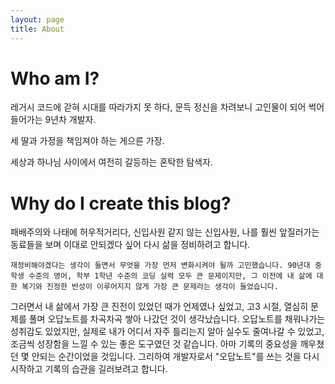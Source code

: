 ```yaml
---
layout: page
title: About
---
```


# Who am I?

레거시 코드에 갇혀 시대를 따라가지 못 하다, 문득 정신을 차려보니 고인물이 되어 썩어 들어가는 9년차 개발자.

세 딸과 가정을 책임져야 하는 게으른 가장.

세상과 하나님 사이에서 여전히 갈등하는 혼탁한 탐색자.

# Why do I create this blog?

  패배주의와 나태에 허우적거리다, 신입사원 같지 않는 신입사원, 나를 훨씬 앞질러가는 동료들을 보며 이대로 안되겠다 싶어 다시 삶을 정비하려고 합니다.

    재정비해야겠다는 생각이 들면서 무엇을 가장 먼저 변화시켜야 될까 고민했습니다. 90년대 중학생 수준의 영어, 학부 1학년 수준의 코딩 실력 모두 큰 문제이지만, 그 이전에 내 삶에 대한 복기와 진정한 반성이 이루어지지 않게 가장 큰 문제라는 생각이 들었습니다.

  그러면서 내 삶에서 가장 큰 진전이 있었던 때가 언제였나 싶었고, 고3 시절, 열심히 문제를 풀며 오답노트를 차곡차곡 쌓아 나갔던 것이 생각났습니다. 오답노트를 채워나가는 성취감도 있었지만, 실제로 내가 어디서 자주 틀리는지 알아 실수도 줄여나갈 수 있었고, 조금씩 성장함을 느낄 수 있는 좋은 도구였던 것 같습니다. 아마 기록의 중요성을 깨우쳤던 몇 안되는 순간이었을 것입니다.
 그리하여 개발자로서 "오답노트"를 쓰는 것을 다시 시작하고 기록의 습관을 길러보려고 합니다.
